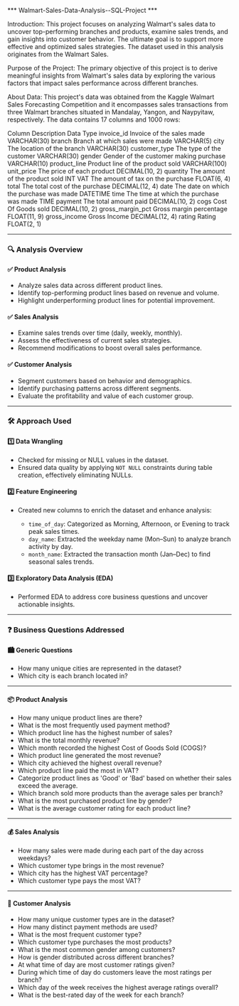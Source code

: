 *** Walmart-Sales-Data-Analysis--SQL-Project ***

Introduction:
This project focuses on analyzing Walmart's sales data to uncover top-performing branches and products, examine sales trends, and gain insights into customer behavior. The ultimate goal is to support more effective and optimized sales strategies. The dataset used in this analysis originates from the Walmart Sales.

Purpose of the Project:
The primary objective of this project is to derive meaningful insights from Walmart's sales data by exploring the various factors that impact sales performance across different branches.

About Data:
This project's data was obtained from the Kaggle Walmart Sales Forecasting Competition and it encompasses sales transactions from three Walmart branches situated in Mandalay, Yangon, and Naypyitaw, respectively. The data contains 17 columns and 1000 rows:

Column	Description	Data Type
invoice_id	Invoice of the sales made	VARCHAR(30)
branch	Branch at which sales were made	VARCHAR(5)
city	The location of the branch	VARCHAR(30)
customer_type	The type of the customer	VARCHAR(30)
gender	Gender of the customer making purchase	VARCHAR(10)
product_line	Product line of the product sold	VARCHAR(100)
unit_price	The price of each product	DECIMAL(10, 2)
quantity	The amount of the product sold	INT
VAT	The amount of tax on the purchase	FLOAT(6, 4)
total	The total cost of the purchase	DECIMAL(12, 4)
date	The date on which the purchase was made	DATETIME
time	The time at which the purchase was made	TIME
payment	The total amount paid	DECIMAL(10, 2)
cogs	Cost Of Goods sold	DECIMAL(10, 2)
gross_margin_pct	Gross margin percentage	FLOAT(11, 9)
gross_income	Gross Income	DECIMAL(12, 4)
rating	Rating	FLOAT(2, 1)

------------------------------------
### 🔍 **Analysis Overview**

#### ✅ **Product Analysis**

* Analyze sales data across different product lines.
* Identify top-performing product lines based on revenue and volume.
* Highlight underperforming product lines for potential improvement.

#### ✅ **Sales Analysis**

* Examine sales trends over time (daily, weekly, monthly).
* Assess the effectiveness of current sales strategies.
* Recommend modifications to boost overall sales performance.

#### ✅ **Customer Analysis**

* Segment customers based on behavior and demographics.
* Identify purchasing patterns across different segments.
* Evaluate the profitability and value of each customer group.

---

### 🛠️ **Approach Used**

#### 1️⃣ **Data Wrangling**

* Checked for missing or NULL values in the dataset.
* Ensured data quality by applying `NOT NULL` constraints during table creation, effectively eliminating NULLs.

#### 2️⃣ **Feature Engineering**

* Created new columns to enrich the dataset and enhance analysis:

  * `time_of_day`: Categorized as Morning, Afternoon, or Evening to track peak sales times.
  * `day_name`: Extracted the weekday name (Mon–Sun) to analyze branch activity by day.
  * `month_name`: Extracted the transaction month (Jan–Dec) to find seasonal sales trends.

#### 3️⃣ **Exploratory Data Analysis (EDA)**

* Performed EDA to address core business questions and uncover actionable insights.

---

### ❓ **Business Questions Addressed**

#### 🏙️ **Generic Questions**

* How many unique cities are represented in the dataset?
* Which city is each branch located in?

---

#### 📦 **Product Analysis**

* How many unique product lines are there?
* What is the most frequently used payment method?
* Which product line has the highest number of sales?
* What is the total monthly revenue?
* Which month recorded the highest Cost of Goods Sold (COGS)?
* Which product line generated the most revenue?
* Which city achieved the highest overall revenue?
* Which product line paid the most in VAT?
* Categorize product lines as 'Good' or 'Bad' based on whether their sales exceed the average.
* Which branch sold more products than the average sales per branch?
* What is the most purchased product line by gender?
* What is the average customer rating for each product line?

---

#### 💰 **Sales Analysis**

* How many sales were made during each part of the day across weekdays?
* Which customer type brings in the most revenue?
* Which city has the highest VAT percentage?
* Which customer type pays the most VAT?

---

#### 👥 **Customer Analysis**

* How many unique customer types are in the dataset?
* How many distinct payment methods are used?
* What is the most frequent customer type?
* Which customer type purchases the most products?
* What is the most common gender among customers?
* How is gender distributed across different branches?
* At what time of day are most customer ratings given?
* During which time of day do customers leave the most ratings per branch?
* Which day of the week receives the highest average ratings overall?
* What is the best-rated day of the week for each branch?
